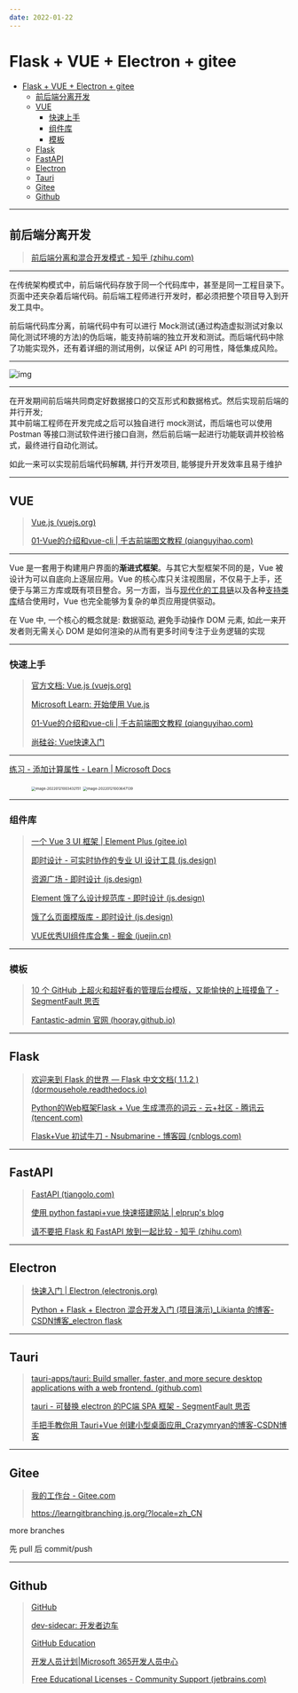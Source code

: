 ```yaml
---
date: 2022-01-22
---
```


# Flask + VUE + Electron + gitee

- [Flask + VUE + Electron + gitee](#flask--vue--electron--gitee)
  - [前后端分离开发](#前后端分离开发)
  - [VUE](#vue)
    - [快速上手](#快速上手)
    - [组件库](#组件库)
    - [模板](#模板)
  - [Flask](#flask)
  - [FastAPI](#fastapi)
  - [Electron](#electron)
  - [Tauri](#tauri)
  - [Gitee](#gitee)
  - [Github](#github)


---

## 前后端分离开发

> [前后端分离和混合开发模式 - 知乎 (zhihu.com)](https://zhuanlan.zhihu.com/p/266015809)

---

在传统架构模式中，前后端代码存放于同一个代码库中，甚至是同一工程目录下。页面中还夹杂着后端代码。前后端工程师进行开发时，都必须把整个项目导入到开发工具中。

前后端代码库分离，前端代码中有可以进行 Mock测试(通过构造虚拟测试对象以简化测试环境的方法)的伪后端，能支持前端的独立开发和测试。而后端代码中除了功能实现外，还有着详细的测试用例，以保证 API 的可用性，降低集成风险。

---

![img](http://cdn.ayusummer233.top/img/202201202346444.jpeg)

---

在开发期间前后端共同商定好数据接口的交互形式和数据格式。然后实现前后端的并行开发;  
其中前端工程师在开发完成之后可以独自进行 mock测试，而后端也可以使用 Postman 等接口测试软件进行接口自测，然后前后端一起进行功能联调并校验格式，最终进行自动化测试。  

如此一来可以实现前后端代码解耦, 并行开发项目, 能够提升开发效率且易于维护

---

## VUE

> [Vue.js (vuejs.org)](https://v3.cn.vuejs.org/)
>
> [01-Vue的介绍和vue-cli | 千古前端图文教程 (qianguyihao.com)](https://web.qianguyihao.com/12-Vue基础/01-Vue的介绍和vue-cli.html)

---

Vue 是一套用于构建用户界面的**渐进式框架**。与其它大型框架不同的是，Vue 被设计为可以自底向上逐层应用。Vue 的核心库只关注视图层，不仅易于上手，还便于与第三方库或既有项目整合。另一方面，当与[现代化的工具链](https://v3.cn.vuejs.org/guide/single-file-component.html)以及各种[支持类库](https://github.com/vuejs/awesome-vue#components--libraries)结合使用时，Vue 也完全能够为复杂的单页应用提供驱动。

在 Vue 中, 一个核心的概念就是: 数据驱动, 避免手动操作 DOM 元素, 如此一来开发者则无需关心 DOM 是如何渲染的从而有更多时间专注于业务逻辑的实现

---

### 快速上手

> [官方文档: Vue.js (vuejs.org)](https://v3.cn.vuejs.org/guide/introduction.html#声明式渲染)
>
> [Microsoft Learn: 开始使用 Vue.js](https://docs.microsoft.com/zh-cn/learn/paths/vue-first-steps/)
>
> [01-Vue的介绍和vue-cli | 千古前端图文教程 (qianguyihao.com)](https://web.qianguyihao.com/12-Vue基础/01-Vue的介绍和vue-cli.html#框架和库的区别)
>
> [尚硅谷: Vue快速入门](https://www.bilibili.com/video/BV1AS4y177xJ?p=84)

---

[练习 - 添加计算属性 - Learn | Microsoft Docs](https://docs.microsoft.com/zh-cn/learn/modules/vue-data-events/7-computed-properties-exercise)

<figure class="half">
<img src="http://cdn.ayusummer233.top/img/202201210034499.png" alt="image-20220121003432151" style="zoom:45%;" />
<img src="http://cdn.ayusummer233.top/img/202201210036491.png" alt="image-20220121003647139" style="zoom:45%;" />
</figure>

---

### 组件库

>  [一个 Vue 3 UI 框架 | Element Plus (gitee.io)](https://element-plus.gitee.io/zh-CN/)
>
> [即时设计 - 可实时协作的专业 UI 设计工具 (js.design)](https://js.design/home)
>
> [资源广场 - 即时设计 (js.design)](https://js.design/square)
>
> [Element 饿了么设计规范库 - 即时设计 (js.design)](https://js.design/resourceDetails?id=61e62e5a019153e9f2501285)
>
> [饿了么页面模版库 - 即时设计 (js.design)](https://js.design/resourceDetails?id=6172ba2c2c1177fe58a12f50)
>
> [VUE优秀UI组件库合集 - 掘金 (juejin.cn)](https://juejin.cn/post/7008817581129728014)

---



### 模板

> [10 个 GitHub 上超火和超好看的管理后台模版，又能愉快的上班摸鱼了 - SegmentFault 思否](https://segmentfault.com/a/1190000038323430)
>
> [Fantastic-admin 官网 (hooray.github.io)](https://hooray.github.io/fantastic-admin/)

---

## Flask

> [欢迎来到 Flask 的世界 — Flask 中文文档( 1.1.2 )  (dormousehole.readthedocs.io)](https://dormousehole.readthedocs.io/en/1.1.2/index.html)
>
> [Python的Web框架Flask + Vue 生成漂亮的词云 - 云+社区 - 腾讯云 (tencent.com)](https://cloud.tencent.com/developer/article/1592758)
>
> [Flask+Vue 初试牛刀 - Nsubmarine - 博客园 (cnblogs.com)](https://www.cnblogs.com/dream-on-all-in/p/12630690.html)

---

## FastAPI

> [FastAPI (tiangolo.com)](https://fastapi.tiangolo.com/zh/)
>
> [使用 python fastapi+vue 快速搭建网站 | elprup's blog](https://www.elprup.com/2020/09/19/fastapi_vue/)
>
> [请不要把 Flask 和 FastAPI 放到一起比较 - 知乎 (zhihu.com)](https://zhuanlan.zhihu.com/p/369591096)

---

## Electron

> [快速入门 | Electron (electronjs.org)](https://www.electronjs.org/zh/docs/latest/tutorial/quick-start#打包并分发您的应用程序)
>
> [Python + Flask + Electron 混合开发入门 (项目演示)_Likianta 的博客-CSDN博客_electron flask](https://blog.csdn.net/Likianta/article/details/89199793)

---

## Tauri

> [tauri-apps/tauri: Build smaller, faster, and more secure desktop applications with a web frontend. (github.com)](https://github.com/tauri-apps/tauri)
>
> [tauri - 可替换 electron 的PC端 SPA 框架 - SegmentFault 思否](https://segmentfault.com/a/1190000022489403)
>
> [手把手教你用 Tauri+Vue 创建小型桌面应用_Crazymryan的博客-CSDN博客](https://blog.csdn.net/Crazymryan/article/details/108016711)

---

## Gitee

> [我的工作台 - Gitee.com](https://gitee.com/)
>
> https://learngitbranching.js.org/?locale=zh_CN

more branches

先 pull 后 commit/push

---

## Github

> [GitHub](https://github.com/)
>
> [dev-sidecar: 开发者边车](https://gitee.com/docmirror/dev-sidecar?_from=gitee_search)
>
> [GitHub Education](https://education.github.com/globalcampus/student)
>
> [开发人员计划|Microsoft 365开发人员中心](https://developer.microsoft.com/zh-CN/microsoft-365/dev-program)
>
> [Free Educational Licenses - Community Support (jetbrains.com)](https://www.jetbrains.com/community/education/?_ga=2.168774308.446884493.1642700868-458041083.1621420760#students)









